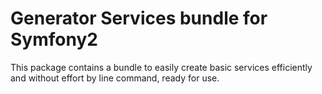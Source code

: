 # Generator Services bundle for Symfony2

This package contains a bundle to easily create basic services efficiently and without effort by line command, ready for use.

